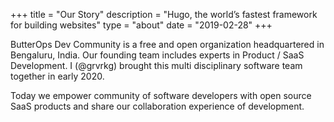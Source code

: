 +++
title = "Our Story"
description = "Hugo, the world’s fastest framework for building websites"
type = "about"
date = "2019-02-28"
+++

ButterOps Dev Community is a free and open organization headquartered in Bengaluru, India. Our founding team includes experts in Product / SaaS Development.  I (@grvrkg) brought this multi disciplinary software team together in early 2020.

Today we empower community of software developers with open source SaaS products and share our collaboration experience of development.
